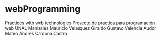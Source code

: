 # webProgramming
Practices with web technologies 
Proyecto de practica para programación web UNAL Manizales
Mauricio Velasquez Giraldo
Gustavo Valencia Audor
Mateo Andres Cardona Castro
